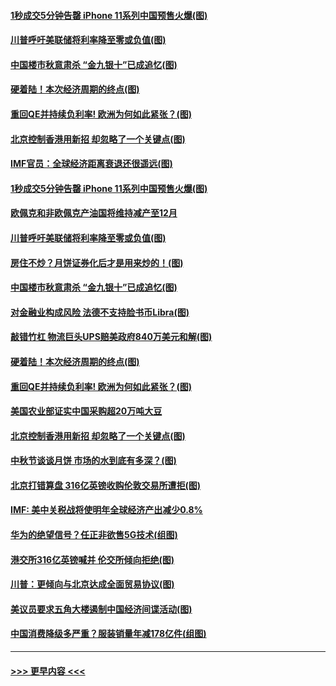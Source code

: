 #### [1秒成交5分钟告罄 iPhone 11系列中国预售火爆(图)](../pages/p5/907373.md?t=09142155) 
#### [川普呼吁美联储将利率降至零或负值(图)](../pages/p5/907303.md?t=09142155) 
#### [中国楼市秋意肃杀 “金九银十”已成追忆(图)](../pages/p5/907275.md?t=09142155) 
#### [硬着陆！本次经济周期的终点(图)](../pages/p5/907268.md?t=09142155) 
#### [重回QE并持续负利率! 欧洲为何如此紧张？(图)](../pages/p5/907269.md?t=09142155) 
#### [北京控制香港用新招 却忽略了一个关键点(图)](../pages/p5/907256.md?t=09142155) 
#### [IMF官员：全球经济距离衰退还很遥远(图)](../pages/p5/907377.md?t=09142155) 
#### [1秒成交5分钟告罄 iPhone 11系列中国预售火爆(图)](../pages/p5/907373.md?t=09142155) 
#### [欧佩克和非欧佩克产油国将维持减产至12月](../pages/p5/907339.md?t=09142155) 
#### [川普呼吁美联储将利率降至零或负值(图)](../pages/p5/907303.md?t=09142155) 
#### [房住不炒？月饼证券化后才是用来炒的！(图)](../pages/p5/907337.md?t=09142155) 
#### [中国楼市秋意肃杀 “金九银十”已成追忆(图)](../pages/p5/907275.md?t=09142155) 
#### [对金融业构成风险 法德不支持脸书币Libra(图)](../pages/p5/907312.md?t=09142155) 
#### [敲错竹杠 物流巨头UPS赔美政府840万美元和解(图)](../pages/p5/907308.md?t=09142155) 
#### [硬着陆！本次经济周期的终点(图)](../pages/p5/907268.md?t=09142155) 
#### [重回QE并持续负利率! 欧洲为何如此紧张？(图)](../pages/p5/907269.md?t=09142155) 
#### [美国农业部证实中国采购超20万吨大豆](../pages/p5/907287.md?t=09142155) 
#### [北京控制香港用新招 却忽略了一个关键点(图)](../pages/p5/907256.md?t=09142155) 
#### [中秋节谈谈月饼 市场的水到底有多深？(图)](../pages/p5/907241.md?t=09142155) 
#### [北京打错算盘 316亿英镑收购伦敦交易所遭拒(图)](../pages/p5/907236.md?t=09142155) 
#### [IMF: 美中关税战将使明年全球经济产出减少0.8%](../pages/p5/907233.md?t=09142155) 
#### [华为的绝望信号？任正非欲售5G技术(组图)](../pages/p5/907155.md?t=09142155) 
#### [港交所316亿英镑喊并 伦交所倾向拒绝(图)](../pages/p5/907207.md?t=09142155) 
#### [川普：更倾向与北京达成全面贸易协议(图)](../pages/p5/907211.md?t=09142155) 
#### [美议员要求五角大楼遏制中国经济间谍活动(图)](../pages/p5/907199.md?t=09142155) 
#### [中国消费降级多严重？服装销量年减178亿件(组图)](../pages/p5/907157.md?t=09142155) 

----
#### [ >>> 更早内容 <<< ](../indexes/p5-earlier.md)
